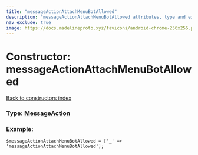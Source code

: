 ```yaml
---
title: "messageActionAttachMenuBotAllowed"
description: "messageActionAttachMenuBotAllowed attributes, type and example"
nav_exclude: true
image: https://docs.madelineproto.xyz/favicons/android-chrome-256x256.png
---
```

# Constructor: messageActionAttachMenuBotAllowed  
[Back to constructors index](/API_docs/constructors/index.html)






### Type: [MessageAction](/API_docs/types/MessageAction.html)


### Example:

```
$messageActionAttachMenuBotAllowed = ['_' => 'messageActionAttachMenuBotAllowed'];
```  
